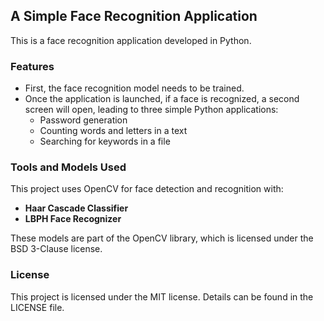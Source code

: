 ## A Simple Face Recognition Application  
This is a face recognition application developed in Python.  

### Features  
- First, the face recognition model needs to be trained.  
- Once the application is launched, if a face is recognized, a second screen will open, leading to three simple Python applications:  
  - Password generation  
  - Counting words and letters in a text  
  - Searching for keywords in a file  

### Tools and Models Used  
This project uses OpenCV for face detection and recognition with:  
- **Haar Cascade Classifier**  
- **LBPH Face Recognizer**  

These models are part of the OpenCV library, which is licensed under the BSD 3-Clause license.  

### License  
This project is licensed under the MIT license. Details can be found in the LICENSE file.
